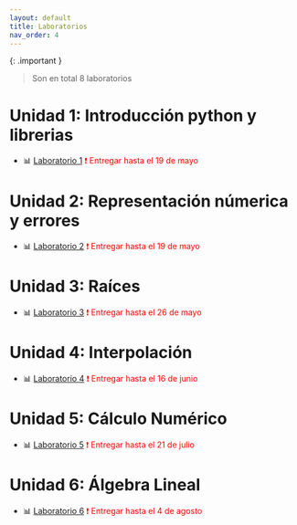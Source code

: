 ```yaml
---
layout: default
title: Laboratorios
nav_order: 4
---
```


{: .important }
> Son en total 8 laboratorios


# Unidad 1: Introducción python y librerias

* 📊 [Laboratorio 1](https://nbviewer.org/github/jmmarinr/ComputationalMethods/blob/master/Labs/Laboratorio_1.ipynb) <span style="color: red;">
❗ Entregar hasta el 19 de mayo
</span>

# Unidad 2: Representación númerica y errores

* 📊 [Laboratorio 2](https://nbviewer.org/github/jmmarinr/ComputationalMethods/blob/master/Labs/Laboratorio_2.ipynb) <span style="color: red;">
❗ Entregar hasta el 19 de mayo
</span>

# Unidad 3: Raíces

* 📊 [Laboratorio 3](https://nbviewer.org/github/jmmarinr/ComputationalMethods/blob/master/Labs/Laboratorio_3.ipynb) <span style="color: red;">
❗ Entregar hasta el 26 de mayo
</span>

# Unidad 4: Interpolación

* 📊 [Laboratorio 4](https://nbviewer.org/github/jmmarinr/ComputationalMethods/blob/master/Labs/Laboratorio_4.ipynb) <span style="color: red;">
❗ Entregar hasta el 16 de junio
</span>

# Unidad 5: Cálculo Numérico

* 📊 [Laboratorio 5](https://nbviewer.org/github/jmmarinr/ComputationalMethods/blob/master/Labs/Laboratorio_5.ipynb) <span style="color: red;">
❗ Entregar hasta el 21 de julio
</span>

# Unidad 6: Álgebra Lineal

* 📊 [Laboratorio 6](https://nbviewer.org/github/jmmarinr/ComputationalMethods/blob/master/Labs/Laboratorio_6.ipynb) <span style="color: red;">
❗ Entregar hasta el 4 de agosto
</span>